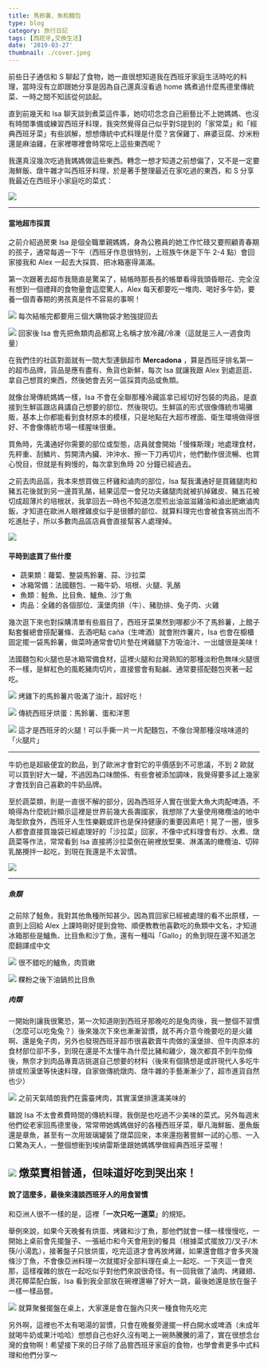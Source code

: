 ```yaml
---
title: 馬鈴薯、魚和麵包
type: blog
category: 旅行日記
tags: [西班牙,交換生活]
date: '2019-03-27'
thumbnail: ./cover.jpeg
---
```


前些日子通信和 S 聊起了食物，她一直很想知道我在西班牙家庭生活時吃的料理，當時沒有立即跟她分享是因為自己還真沒看過 home 媽煮過什麼馬德里傳統菜、一時之間不知該從何談起。

直到前幾天和 Isa 聊天談到煮菜這件事，她叨叨念念自己廚藝比不上她媽媽、也沒有時間準備或練習西班牙料理，我突然覺得自己似乎對S提到的「家常菜」和「經典西班牙菜」有些誤解，想想傳統中式料理是什麼？宮保雞丁、麻婆豆腐、炒米粉還是麻油雞，在家裡哪裡會時常吃上這些東西呢？

我還真沒幾次吃過我媽媽做這些東西。轉念一想才知道之前想偏了，又不是一定要海鮮飯、燉牛雜才叫西班牙料理，於是著手整理最近在家吃過的東西，和 S 分享我最近在西班牙小家庭吃的菜式：

![](https://i.imgur.com/iZ7m9Gx.jpg)

---

#### 當地超市採買
之前介紹過房東 Isa 是個全職單親媽媽，身為公務員的她工作忙碌又要照顧青春期的孩子，通常每週一下午（西班牙作息很特別，上班族午休是下午 2-4 點）會回家接我和 Alex 一起去大採買、把冰箱塞得滿滿。

第一次跟著去超市我簡直是驚呆了，結帳時那長長的帳單看得我頭昏眼花、完全沒有想到一個禮拜的食物量會這麼驚人，Alex 每天都要吃一堆肉、喝好多牛奶，要養一個青春期的男孩真是件不容易的事啊！

![](https://i.imgur.com/VW7A8vd.jpg)
每次結帳完都要用三個大購物袋才勉強提回去

![](https://i.imgur.com/yauHKj6.jpg)
回家後 Isa 會先把魚類肉品都寫上名稱才放冷藏/冷凍（這就是三人一週食肉量）


在我們住的社區對面就有一間大型連鎖超市 **Mercadona** ，算是西班牙排名第一的超市品牌，貨品是應有盡有、魚貨也新鮮，每次 Isa 就讓我跟 Alex 到處逛逛、拿自己想買的東西，然後她會去另一區採買肉品或魚類。

就像台灣傳統媽媽一樣，Isa 不會在全聯那種冷藏區拿已經切好包裝的肉品，是直接到生鮮區跟店員講自己想要的部位、然後現切。生鮮區的形式很像傳統市場攤販，基本上你都能看到食材原本的模樣，只是地點在大超市裡面、衛生環境做得很好、不會像傳統市場一樣腥味很重。

買魚時，先溝通好你需要的部位或型態，店員就會開始「慢條斯理」地處理食材，先秤重、刮鱗片、剪開清內臟、沖沖水、擦一下刀再切片，他們動作很流暢、也賞心悅目，但就是有夠慢的，每次拿到魚時 20 分鐘已經過去。

之前去肉品區，我本來想買做三杯雞和滷肉的部位，Isa 幫我溝通好是買雞腿肉和豬五花後就到另一邊買乳酪，結果這麼一會兒功夫雞腿肉就被扒掉雞皮、豬五花被切成超薄片的培根狀，我拿回去一時也不知道怎麼煎出油滋滋雞油和滷出肥嫩滷肉飯，才知道在歐洲人眼裡雞皮似乎是很髒的部位、就算料理完也會被食客挑出而不吃進肚子，所以多數肉品區店員會直接幫客人處理掉。

![](https://i.imgur.com/jzijAtU.jpg)


#### 平時到底買了些什麼
* 蔬果類：蘿蔔、整袋馬鈴薯、蒜、沙拉菜
* 冰箱常備：法國麵包、一箱牛奶、培根、火腿、乳酪
* 魚類：鮭魚、比目魚、鱸魚、沙丁魚
* 肉品：全雞的各個部位、漢堡肉排（牛）、豬肋排、兔子肉、火雞

幾次逛下來也對採購清單有些眉目了，西班牙菜果然到哪都少不了馬鈴薯，上館子點套餐總會搭配薯條、去酒吧點 caña（生啤酒）就會附炸薯片，Isa 也會在櫥櫃固定擺一袋馬鈴薯，做菜時通常會切片墊在烤雞腿下方吸油汁、一出爐很是美味！

法國麵包和火腿也是冰箱常備食材，這裡火腿和台灣熟知的那種淡粉色無味火腿很不一樣，是鮮紅色的風乾豬肉切片，直接嘗會有點鹹、通常要搭配麵包夾著一起吃。

![](https://i.imgur.com/RrsnrdD.jpg)
烤雞下的馬鈴薯片吸滿了油汁，超好吃！

![](https://i.imgur.com/1uE2EkM.jpg)
傳統西班牙烘蛋：馬鈴薯、蛋和洋蔥

![](https://i.imgur.com/WwOJ8J2.jpg)
這才是西班牙的火腿！可以手撕一片一片配麵包，不像台灣那種沒啥味道的「火腿片」

---

牛奶也是超級便宜的飲品，到了歐洲才會對它的平價感到不可思議，不到 2 歐就可以買到好大一罐，不過因為口味關係、有些會被添加調味，我覺得要多試上幾家才會找到自己喜歡的牛奶品牌。

至於蔬菜類，則是一直很不解的部分，因為西班牙人實在很愛大魚大肉配啤酒，不曉得為什麼統計顯示這裡是世界前幾大長壽國家，我想除了大量使用橄欖油的地中海型飲食外，西班牙人生性樂觀或許也是保持健康的重要因素吧！晃了一圈，很多人都會直接買幾袋已經處理好的「沙拉菜」回家，不像中式料理會有炒、水煮、燉蔬菜等作法，常常看到 Isa 直接將沙拉菜倒在碗裡放堅果、淋滿滿的橄欖油、切碎乳酪攪拌一起吃，到現在我還是不太習慣。

![](https://i.imgur.com/yBZNfeA.jpg)

---

##### 魚類 
之前除了鮭魚，我對其他魚種所知甚少。因為買回家已經被處理的看不出原樣，一直到上回給 Alex 上課時剛好提到食物、順便教教他喜歡吃的魚類中文名，才知道冰箱那些是鱸魚、比目魚和沙丁魚，還有一種叫「Gallo」的魚到現在還不知道怎麼翻譯成中文

![](https://i.imgur.com/OI1odWb.jpg)
很不錯吃的鱸魚，肉質嫩

![](https://i.imgur.com/aZCwOVF.jpg)
粿粉之後下油鍋煎比目魚

##### 肉類
一開始則讓我很驚恐，第一次知道剛到西班牙那晚吃的是兔肉後，我一整個不習慣（怎麼可以吃兔兔？）後來幾次下來也漸漸習慣，就不再介意今晚要吃的是火雞啊、還是兔子肉，另外也發現西班牙超市很喜歡賣牛肉做的漢堡排、但牛肉原本的食材部位卻不多，到現在還是不太懂牛為什麼比豬和雞少，幾次都買不到牛肋條後，無奈才到肉品專賣店挑選自己想要的材料（後來有個猜想是或許現代人多吃牛排或煎漢堡等快速料理，自家做傳統燉肉、燉牛雜的手藝漸漸少了，超市進貨自然也少）

![](https://i.imgur.com/Yz59no7.jpg)
之前天氣晴朗我們在露臺烤肉，其實漢堡排還滿美味的

雖說 Isa 不太會煮費時間的傳統料理，我倒是也吃過不少美味的菜式。另外每週末他們從老家回馬德里後，常常帶她媽媽做好的各種西班牙菜，舉凡海鮮飯、墨魚飯還是章魚，甚至有一次用玻璃罐裝了燉菜回來，本來還抱著嘗鮮一試的心態、一入口驚為天人，一整個想衝到埃纳雷斯堡跟她媽媽學做經典西班牙菜喔！

![](https://i.imgur.com/KgnXQGr.jpg)
燉菜賣相普通，但味道好吃到哭出來！
---

#### 說了這麼多，最後來淺談西班牙人的**用食習慣**

和亞洲人很不一樣的是，這裡「**一次只吃一道菜**」的規矩。

舉例來說，如果今天晚餐有烘蛋、烤雞和沙丁魚，那他們就會一樣一樣慢慢吃，一開始上桌前會先擺盤子、一張紙巾和今天會用到的餐具（根據菜式擺放刀/叉子/木筷/小湯匙），接著盤子只放烘蛋，吃完這道才會再放烤雞，如果還會餓才會多夾幾條沙丁魚，不會像亞洲料理一次就擺好全部料理在桌上一起吃、一下夾這一會夾那，這樣複雜的放在一起吃似乎對他們來說很奇怪。有一回我做了滷肉、烤雞翅、燙花椰菜配白飯，Isa 看到我全部放在碗裡還嚇了好大一跳，最後她還是放在盤子一樣一樣品嘗。

![](https://i.imgur.com/F9V1cNr.jpg)
就算聚餐擺盤在桌上，大家還是會在盤內只夾一種食物先吃完


另外啊，這裡也不太有喝湯的習慣，只會在晚餐旁邊擺一杯白開水或啤酒（未成年就喝牛奶或果汁哈哈）想想自己也好久沒有喝上一碗熱騰騰的湯了，實在很想念台灣的食物啊！希望接下來的日子除了品嘗西班牙家庭的食物，也學會煮更多中式料理和他們分享～
